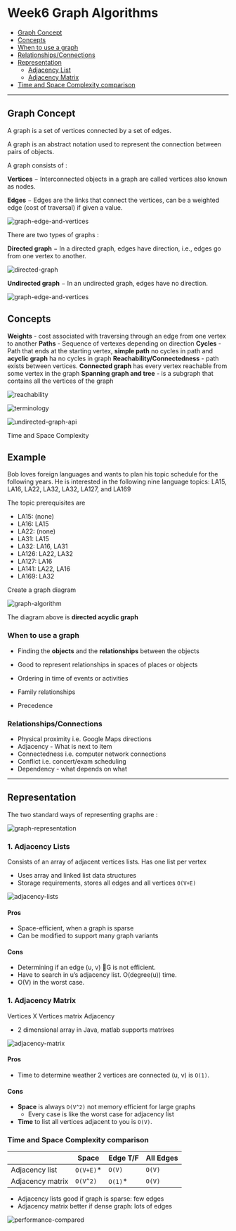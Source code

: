 # Week6 Graph Algorithms

- [Graph Concept](##Graph%20Concept)
- [Concepts](##Concepts)
- [When to use a graph](###When%20to%20use%20a%20graph)
- [Relationships/Connections](###Relationships/Connections)
- [Representation](##Representation)
  - [Adjacency List](###1.%20Adjacency%20List)
  - [Adjacency Matrix](###1.%20Adjacency%20Matrix)
- [Time and Space Complexity comparison](###Time%20and%20Space%20Complexity%20comparison)

---

## Graph Concept

A graph is a set of vertices connected by a set of edges.

A graph is an abstract notation used to represent the connection between pairs of objects.

A graph consists of :

**Vertices** − Interconnected objects in a graph are called vertices also known as nodes.

**Edges** − Edges are the links that connect the vertices, can be a weighted edge (cost of traversal) if given a value.

![graph-edge-and-vertices](images/graph-edge-and-vertices.png)

There are two types of graphs :

**Directed graph** − In a directed graph, edges have direction, i.e., edges go from one vertex to another.

![directed-graph](images/directed-graph.png)

**Undirected graph** − In an undirected graph, edges have no direction.

![graph-edge-and-vertices](images/undirected-graph.png)

## Concepts

**Weights** - cost associated with traversing through an edge from one vertex to another
**Paths** - Sequence of vertexes depending on direction
**Cycles** - Path that ends at the starting vertex, **simple path** no cycles in path and **acyclic graph** ha no cycles in graph
**Reachability/Connectedness** - path exists between vertices. **Connected graph** has every vertex reachable from some vertex in the graph
**Spanning graph and tree** - is a subgraph that contains all the
vertices of the graph

![reachability](images/reachability.png)

![terminology](images/terminology.png)

![undirected-graph-api](images/undirected-graph-api.png)

Time and Space Complexity

## Example

Bob loves foreign languages and wants to plan his topic schedule for the following years. He is interested in the following nine language topics: LA15, LA16, LA22, LA32, LA32, LA127, and LA169

The topic prerequisites are

- LA15: (none)
- LA16: LA15
- LA22: (none)
- LA31: LA15
- LA32: LA16, LA31
- LA126: LA22, LA32
- LA127: LA16
- LA141: LA22, LA16
- LA169: LA32

Create a graph diagram

![graph-algorithm](images/graph-algorithm.png)

The diagram above is **directed acyclic graph**

### When to use a graph

- Finding the **objects** and the **relationships** between the objects

- Good to represent relationships in spaces of places or objects
- Ordering in time of events or activities
- Family relationships
- Precedence

### Relationships/Connections

- Physical proximity i.e. Google Maps directions
- Adjacency - What is next to item
- Connectedness i.e. computer network connections
- Conflict i.e. concert/exam scheduling
- Dependency - what depends on what

---

## Representation

The two standard ways of representing graphs are :

![graph-representation](images/graph-representation.png)

### 1. Adjacency Lists

Consists of an array of adjacent vertices lists. Has one list per vertex

- Uses array and linked list data structures
- Storage requirements, stores all edges and all vertices `O(V+E)`

![adjacency-lists](images/adjacency-lists.png)

#### Pros

- Space-efficient, when a graph is sparse
- Can be modified to support many graph variants

#### Cons

- Determining if an edge (u, v) G is not efficient.
- Have to search in u’s adjacency list. O(degree(u)) time.
- O(V) in the worst case.

### 1. Adjacency Matrix

Vertices X Vertices matrix Adjacency

- 2 dimensional array in Java, matlab supports matrixes

![adjacency-matrix](images/adjacency-matrix.png)

#### Pros

- Time to determine weather 2 vertices are connected (u, v) is `O(1)`.

#### Cons

- **Space** is always `O(V^2)` not memory efficient for large graphs
  - Every case is like the worst case for adjacency list
- **Time** to list all vertices adjacent to you is `O(V)`.

### Time and Space Complexity comparison

|                  | Space      | Edge T/F | All Edges |
| ---------------- | ---------- | -------- | --------- |
| Adjacency list   | `O(V+E)`\* | `O(V)`   | `O(V)`    |
| Adjacency matrix | `O(V^2)`   | `O(1)`\* | `O(V)`    |

- Adjacency lists good if graph is sparse: few edges
- Adjacency matrix better if dense graph: lots of edges

![performance-compared](images/performance-compared.png)
